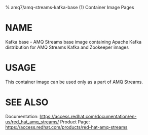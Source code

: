 % amq7/amq-streams-kafka-base (1) Container Image Pages

# NAME

Kafka base - AMQ Streams base image containing Apache Kafka distribution for AMQ Streams Kafka and Zookeeper images

# USAGE

This container image can be used only as a part of AMQ Streams.

# SEE ALSO

Documentation: https://access.redhat.com/documentation/en-us/red_hat_amq_streams/
Product Page: https://access.redhat.com/products/red-hat-amq-streams